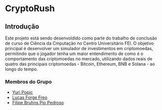 # CryptoRush

## Introdução
Este projeto está sendo desenvoldido como parte do trabalho de conclusão de curso de Ciência da Cmputação no Centro Universitário FEI. O objetivo principal é desenvolver um simulador de investimentos em criptomoedas, permitindo que o jogador tenha um maior entendimento de como é o comportamento das criptomoedas no mercado, utilizando dados reais de quatro das principais criptomoedas - Bitcoin, Ethereum, BNB e Solana - ao longo do tempo.

### Membros do Grupo
- [Yuri Popic](https://github.com/yuripopic)
- [Lucas Forge Freo](https://github.com/forgelucas)
- [Filipe Bruhns Pio Pedroso](https://github.com/filipe-pedroso)
